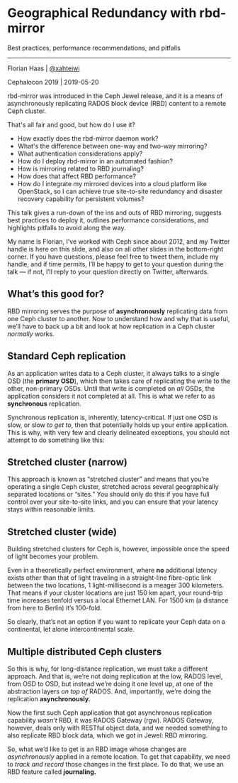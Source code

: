 <!-- .slide: data-timing="90" -->
# Geographical Redundancy with rbd-mirror
Best practices, performance recommendations, and pitfalls

* * *

Florian Haas | [@xahteiwi](https://twitter.com/xahteiwi)

Cephalocon 2019 | 2019-05-20

<!-- Note --> 

rbd-mirror was introduced in the Ceph Jewel release, and it is a means
of asynchronously replicating RADOS block device (RBD) content to a
remote Ceph cluster.

That's all fair and good, but how do I use it?

* How exactly does the rbd-mirror daemon work?
* What's the difference between one-way and two-way mirroring?
* What authentication considerations apply?
* How do I deploy rbd-mirror in an automated fashion?
* How is mirroring related to RBD journaling?
* How does that affect RBD performance? 
* How do I integrate my mirrored devices into a cloud platform like
  OpenStack, so I can achieve true site-to-site redundancy and
  disaster recovery capability for persistent volumes?

This talk gives a run-down of the ins and outs of RBD mirroring,
suggests best practices to deploy it, outlines performance
considerations, and highlights pitfalls to avoid along the way.

My name is Florian, I’ve worked with Ceph since about 2012, and my
Twitter handle is here on this slide, and also on all other slides in
the bottom-right corner. If you have questions, please feel free to
tweet them, include my handle, and if time permits, I’ll be happy to
get to your question during the talk — if not, I’ll reply to your
question directly on Twitter, afterwards.


## What’s this good for?

<!-- Note -->
RBD mirroring serves the purpose of **asynchronously** replicating
data from one Ceph cluster to another. Now to understand how and why
that is useful, we’ll have to back up a bit and look at how
replication in a Ceph cluster *normally* works.


<!-- .slide: data-background-image="images/cluster-replication.svg" data-background-size="contain" -->
## Standard Ceph replication <!-- .element: class="hidden" --> 

<!-- Note -->
As an application writes data to a Ceph cluster, it always talks to a
single OSD (the **primary OSD**), which then takes care of replicating
the write to the other, non-primary OSDs. Until that write is
completed on *all* OSDs, the application considers it not completed at
all. This is what we refer to as **synchronous** replication.

Synchronous replication is, inherently, latency-critical. If just one
OSD is slow, or slow *to get to*, then that potentially holds up your
entire application. This is why, with very few and clearly delineated
exceptions, you should not attempt to do something like this:


<!-- .slide: data-background-image="images/stretched-cluster-1.svg" data-background-size="contain" -->
## Stretched cluster (narrow) <!-- .element: class="hidden" --> 

<!-- Note -->
This approach is known as “stretched cluster” and means that you’re
operating a single Ceph cluster, stretched across several
geographically separated locations or “sites.” You should only do this
if you have full control over your site-to-site links, and you can
ensure that your latency stays within reasonable limits.


<!-- .slide: data-background-image="images/stretched-cluster-2.svg" data-background-size="contain" -->
## Stretched cluster (wide) <!-- .element: class="hidden" --> 

<!-- Note -->
Building stretched clusters for Ceph is, however, impossible once the
speed of light becomes your problem. 

Even in a theoretically perfect environment, where **no** additional
latency exists other than that of light traveling in a straight-line
fibre-optic link between the two locations, 1 light-millisecond is a
meager 300 kilometers. That means if your cluster locations are just
150 km apart, your round-trip time increases tenfold versus a local
Ethernet LAN. For 1500 km (a distance from here to Berlin) it’s
100-fold.

So clearly, that’s not an option if you want to replicate your Ceph
data on a continental, let alone intercontinental scale.


<!-- .slide: data-background-image="images/multiple-clusters.svg" data-background-size="contain" -->
## Multiple distributed Ceph clusters <!-- .element: class="hidden" --> 

<!-- Note -->
So this is why, for long-distance replication, we must take a
different approach. And that is, we’re not doing replication at the
low, RADOS level, from OSD to OSD, but instead we’re doing it one
level up, at one of the abstraction layers *on top of* RADOS. And,
importantly, we’re doing the replication **asynchronously.**

Now the first such Ceph application that got asynchronous replication
capability *wasn’t* RBD, it was RADOS Gateway (rgw). RADOS Gateway,
however, deals only with RESTful object data, and we needed something
to also replicate RBD block data, which we got in Jewel: RBD
mirroring.

So, what we’d like to get is an RBD image whose changes are
*asynchronously* applied in a remote location. To get that capability,
we need to *track and record* those changes in the first place. To do
that, we use an RBD feature called **journaling.**
